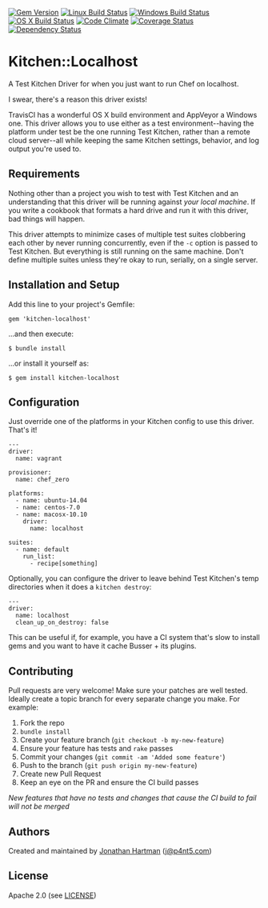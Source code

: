 [![Gem Version](https://img.shields.io/gem/v/kitchen-localhost.svg)][gem]
[![Linux Build Status](https://img.shields.io/travis/RoboticCheese/kitchen-localhost.svg)][travis]
[![Windows Build Status](https://img.shields.io/appveyor/ci/RoboticCheese/kitchen-localhost.svg)][appveyor]
[![OS X Build Status](https://img.shields.io/circleci/project/RoboticCheese/kitchen-localhost.svg)][circle]
[![Code Climate](https://img.shields.io/codeclimate/github/RoboticCheese/kitchen-localhost.svg)][codeclimate]
[![Coverage Status](https://img.shields.io/coveralls/RoboticCheese/kitchen-localhost.svg)][coveralls]
[![Dependency Status](https://img.shields.io/gemnasium/RoboticCheese/kitchen-localhost.svg)][gemnasium]

[gem]: https://rubygems.org/gems/kitchen-localhost
[travis]: https://travis-ci.org/RoboticCheese/kitchen-localhost
[appveyor]: https://ci.appveyor.com/project/RoboticCheese/kitchen-localhost
[circle]: https://circleci.com/gh/RoboticCheese/kitchen-localhost
[codeclimate]: https://codeclimate.com/github/RoboticCheese/kitchen-localhost
[coveralls]: https://coveralls.io/r/RoboticCheese/kitchen-localhost
[gemnasium]: https://gemnasium.com/RoboticCheese/kitchen-localhost

Kitchen::Localhost
==================

A Test Kitchen Driver for when you just want to run Chef on localhost.

I swear, there's a reason this driver exists!

TravisCI has a wonderful OS X build environment and AppVeyor a Windows one.
This driver allows you to use either as a test environment--having the platform
under test be the one running Test Kitchen, rather than a remote cloud
server--all while keeping the same Kitchen settings, behavior, and log output
you're used to.

Requirements
------------

Nothing other than a project you wish to test with Test Kitchen and an
understanding that this driver will be running against _your local machine_. If
you write a cookbook that formats a hard drive and run it with this driver, bad
things will happen.

This driver attempts to minimize cases of multiple test suites clobbering each
other by never running concurrently, even if the `-c` option is passed to Test
Kitchen. But everything is still running on the same machine. Don't define
multiple suites unless they're okay to run, serially, on a single server.

Installation and Setup
----------------------

Add this line to your project's Gemfile:

    gem 'kitchen-localhost'

...and then execute:

    $ bundle install

...or install it yourself as:

    $ gem install kitchen-localhost

Configuration
-------------

Just override one of the platforms in your Kitchen config to use this driver.
That's it!

    ---
    driver:
      name: vagrant

    provisioner:
      name: chef_zero

    platforms:
      - name: ubuntu-14.04
      - name: centos-7.0
      - name: macosx-10.10
        driver:
          name: localhost

    suites:
      - name: default
        run_list:
          - recipe[something]

Optionally, you can configure the driver to leave behind Test Kitchen's temp
directories when it does a `kitchen destroy`:

    ---
    driver:
      name: localhost
      clean_up_on_destroy: false

This can be useful if, for example, you have a CI system that's slow to install
gems and you want to have it cache Busser + its plugins.

Contributing
------------

Pull requests are very welcome! Make sure your patches are well tested. Ideally
create a topic branch for every separate change you make. For example:

1. Fork the repo
2. `bundle install`
3. Create your feature branch (`git checkout -b my-new-feature`)
4. Ensure your feature has tests and `rake` passes
5. Commit your changes (`git commit -am 'Added some feature'`)
6. Push to the branch (`git push origin my-new-feature`)
7. Create new Pull Request
8. Keep an eye on the PR and ensure the CI build passes

_New features that have no tests and changes that cause the CI build to fail
will not be merged_

Authors
-------

Created and maintained by [Jonathan Hartman][author] (<j@p4nt5.com>)

License
-------

Apache 2.0 (see [LICENSE][license])

[author]:           https://github.com/RoboticCheese
[issues]:           https://github.com/RoboticCheese/kitchen-localhost/issues
[license]:          https://github.com/RoboticCheese/kitchen-localhost/blob/master/LICENSE.txt
[repo]:             https://github.com/RoboticCheese/kitchen-localhost
[driver_usage]:     http://docs.kitchen-ci.org/drivers/usage
[chef_omnibus_dl]:  http://www.getchef.com/chef/install/
